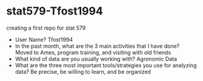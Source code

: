 # stat579-Tfost1994
creating a first repo for stat 579

- User Name?
Tfost1994
- In the past month, what are the 3 main activities that I have done?
Moved to Ames, program training, and visiting with old friends
- What kind of data are you usually working with?
Agronomic Data
- What are the three most important tools/strategies you use for analyzing data?
Be precise, be willing to learn, and be organized
